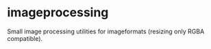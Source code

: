 # imageprocessing

Small image processing utilities for imageformats (resizing only RGBA compatible).
